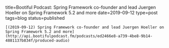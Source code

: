 
title=Bootiful Podcast: Spring Framework co-founder and lead Juergen Hoeller on Spring Framework 5.2 and more
date=2019-09-12
type=post
tags=blog
status=published
~~~~~~
[(2019-09-12) Spring Framework co-founder and lead Juergen Hoeller on Spring Framework 5.2 and more](http://api.bootifulpodcast.fm/podcasts/ed2466e8-a739-4be8-9b14-4881137b834f/produced-audio) 
            